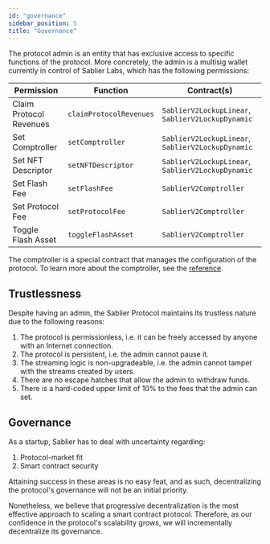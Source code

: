 ```yaml
---
id: "governance"
sidebar_position: 5
title: "Governance"
---
```


The protocol admin is an entity that has exclusive access to specific functions of the protocol. More concretely, the
admin is a multisig wallet currently in control of Sablier Labs, which has the following permissions:

| Permission              | Function                | Contract(s)                                       |
| ----------------------- | ----------------------- | ------------------------------------------------- |
| Claim Protocol Revenues | `claimProtocolRevenues` | `SablierV2LockupLinear`, `SablierV2LockupDynamic` |
| Set Comptroller         | `setComptroller`        | `SablierV2LockupLinear`, `SablierV2LockupDynamic` |
| Set NFT Descriptor      | `setNFTDescriptor`      | `SablierV2LockupLinear`, `SablierV2LockupDynamic` |
| Set Flash Fee           | `setFlashFee`           | `SablierV2Comptroller`                            |
| Set Protocol Fee        | `setProtocolFee`        | `SablierV2Comptroller`                            |
| Toggle Flash Asset      | `toggleFlashAsset`      | `SablierV2Comptroller`                            |

The comptroller is a special contract that manages the configuration of the protocol. To learn more about the
comptroller, see the [reference](/contracts/v2/reference/core/contract.SablierV2Comptroller).

## Trustlessness

Despite having an admin, the Sablier Protocol maintains its trustless nature due to the following reasons:

1. The protocol is permissionless, i.e. it can be freely accessed by anyone with an Internet connection.
2. The protocol is persistent, i.e. the admin cannot pause it.
3. The streaming logic is non-upgradeable, i.e. the admin cannot tamper with the streams created by users.
4. There are no escape hatches that allow the admin to withdraw funds.
5. There is a hard-coded upper limit of 10% to the fees that the admin can set.

## Governance

As a startup, Sablier has to deal with uncertainty regarding:

1. Protocol-market fit
2. Smart contract security

Attaining success in these areas is no easy feat, and as such, decentralizing the protocol's governance will not be an
initial priority.

Nonetheless, we believe that progressive decentralization is the most effective approach to scaling a smart contract
protocol. Therefore, as our confidence in the protocol's scalability grows, we will incrementally decentralize its
governance.
